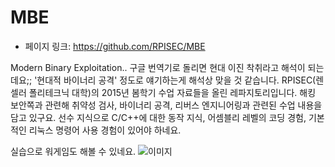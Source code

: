 # MBE

- 페이지 링크: https://github.com/RPISEC/MBE

Modern Binary Exploitation.. 구글 번역기로 돌리면 현대 이진 착취라고 해석이 되는데요;;
'현대적 바이너리 공격' 정도로 얘기하는게 해석상 맞을 것 같습니다.
RPISEC(렌셀러 폴리테크닉 대학)의 2015년 봄학기 수업 자료들을 올린 레파지토리입니다.
해킹 보안쪽과 관련해 취약성 검사, 바이너리 공격, 리버스 엔지니어링과 관련된 수업 내용을 담고 있구요.
선수 지식으로 C/C++에 대한 동작 지식, 어셈블리 레벨의 코딩 경험, 기본적인 리눅스 명령어 사용 경험이 있어야 하네요.

실습으로 워게임도 해볼 수 있네요.
![이미지](https://github.com/RPISEC/MBE/blob/master/resources/images/warzone.png)
